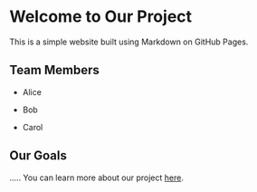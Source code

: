 
# Welcome to Our Project

This is a simple website built using Markdown on GitHub Pages.

## Team Members

- Alice

- Bob

- Carol

## Our Goals
.....
You can learn more about our project [here](about.md).
